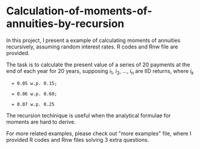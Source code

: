 # Calculation-of-moments-of-annuities-by-recursion
In this project, I present a example of calculating moments of annuities recursively, assuming random interest rates. R codes and Rnw file are provided.

The task is to calculate the present value of a series of 20 payments at the end of each year for 20 years, supposing $i_1$, $i_2$, ..., $i_n$ are IID returns, where
$i_k$

      = 0.05 w.p. 0.15;

      = 0.06 w.p. 0.60;
      
      = 0.07 w.p. 0.25

The recursion techinique is useful when the analytical formulae for moments are hard to derive.

For more related examples, please check out "more examples" file, where I provided R codes and Rnw files solving 3 extra questions.
